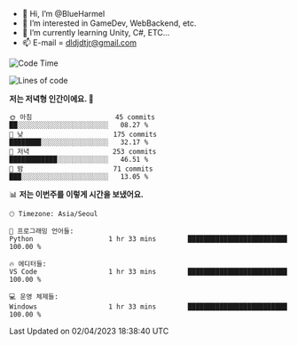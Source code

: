 - 👋 Hi, I’m @BlueHarmel
- 👀 I’m interested in GameDev, WebBackend, etc.
- 🌱 I’m currently learning Unity, C#, ETC...
- 📫 E-mail = dldjdtjr@gmail.com
  <!--START_SECTION:waka-->
![Code Time](http://img.shields.io/badge/Code%20Time-194%20hrs%2032%20mins-blue)

![Lines of code](https://img.shields.io/badge/%EC%A0%80%EB%8A%94%20%EC%97%AC%ED%83%9C%EA%B9%8C%EC%A7%80%20-38.2%20million%20%EC%A4%84%EC%9D%98%20%EC%BD%94%EB%93%9C%EB%A5%BC%20%EC%9E%91%EC%84%B1%ED%96%88%EC%96%B4%EC%9A%94.-blue)

**저는 저녁형 인간이에요. 🦉** 

```text
🌞 아침                     45 commits          ██░░░░░░░░░░░░░░░░░░░░░░░   08.27 % 
🌆 낮　                     175 commits         ████████░░░░░░░░░░░░░░░░░   32.17 % 
🌃 저녁                     253 commits         ████████████░░░░░░░░░░░░░   46.51 % 
🌙 밤　                     71 commits          ███░░░░░░░░░░░░░░░░░░░░░░   13.05 % 
```


📊 **저는 이번주를 이렇게 시간을 보냈어요.** 

```text
🕑︎ Timezone: Asia/Seoul

💬 프로그래밍 언어들: 
Python                   1 hr 33 mins        █████████████████████████   100.00 % 

🔥 에디터들: 
VS Code                  1 hr 33 mins        █████████████████████████   100.00 % 

💻 운영 체제들: 
Windows                  1 hr 33 mins        █████████████████████████   100.00 % 
```


 Last Updated on 02/04/2023 18:38:40 UTC
<!--END_SECTION:waka-->
<!---
BlueHarmel/BlueHarmel is a ✨ special ✨ repository because its `README.md` (this file) appears on your GitHub profile.
You can click the Preview link to take a look at your changes.
--->

